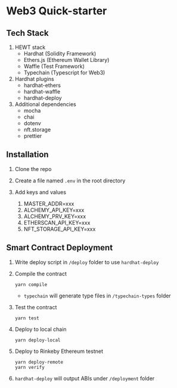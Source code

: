 # Web3 Quick-starter

## Tech Stack

1. HEWT stack
   - Hardhat (Solidity Framework)
   - Ethers.js (Ethereum Wallet Library)
   - Waffle (Test Framework)
   - Typechain (Typescript for Web3)
1. Hardhat plugins
   - hardhat-ethers
   - hardhat-waffle
   - hardhat-deploy
1. Additional dependencies
   - mocha
   - chai
   - dotenv
   - nft.storage
   - prettier

## Installation

1. Clone the repo
1. Create a file named `.env` in the root directory
1. Add keys and values

   1. MASTER_ADDR=xxx
   1. ALCHEMY_API_KEY=xxx
   1. ALCHEMY_PRV_KEY=xxx
   1. ETHERSCAN_API_KEY=xxx
   1. NFT_STORAGE_API_KEY=xxx

## Smart Contract Deployment

1. Write deploy script in `/deploy` folder to use `hardhat-deploy`

1. Compile the contract

   ```shell
   yarn compile
   ```

   - `typechain` will generate type files in `/typechain-types` folder

1. Test the contract

   ```shell
   yarn test
   ```

1. Deploy to local chain

   ```shell
   yarn deploy-local
   ```

1. Deploy to Rinkeby Ethereum testnet

   ```shell
   yarn deploy-remote
   yarn verify
   ```

1. `hardhat-deploy` will output ABIs under `/deployment` folder
